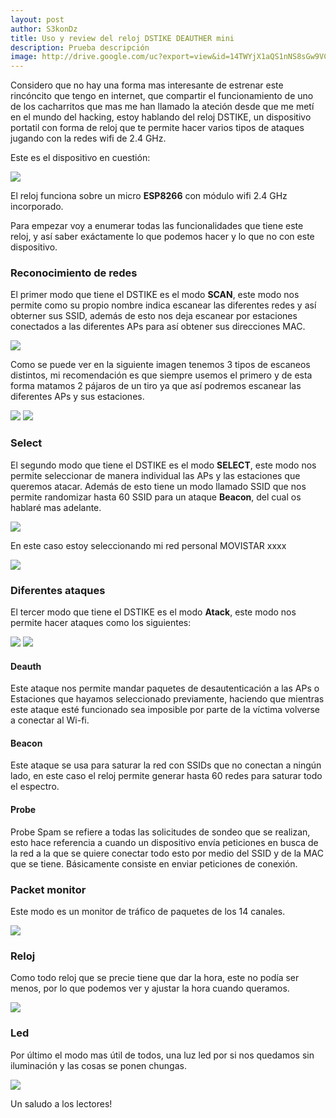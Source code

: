 ```yaml
---
layout: post
author: S3konDz
title: Uso y review del reloj DSTIKE DEAUTHER mini
description: Prueba descripción
image: http://drive.google.com/uc?export=view&id=14TWYjX1aQS1nNS8sGw9VC-U6oAqaHcQP
---
```

Considero que no hay una forma mas interesante de estrenar este rincóncito que tengo en internet, que compartir el funcionamiento de uno de los cacharritos
que mas me han llamado la ateción desde que me metí en el mundo del hacking, estoy hablando del reloj DSTIKE, un dispositivo portatil con forma de reloj que te 
permite hacer varios tipos de ataques jugando con la redes wifi de 2.4 GHz. 

Este es el dispositivo en cuestión: 

<img src="https://ae01.alicdn.com/kf/H79491ed834ec4bed901e4931f7a6bfdbQ.jpg">

El reloj funciona sobre un micro **ESP8266** con módulo wifi 2.4 GHz incorporado.

Para empezar voy a enumerar todas las funcionalidades que tiene este reloj, y así saber exáctamente lo que podemos hacer y lo que no con este dispositivo.

### Reconocimiento de redes 

El primer modo que tiene el DSTIKE es el modo **SCAN**, este modo nos permite como su propio nombre indica escanear las diferentes redes y así obterner sus SSID, 
además de esto nos deja escanear por estaciones conectados a las diferentes APs para así obtener sus direcciones MAC. 


<img src="http://drive.google.com/uc?export=view&id=14TWYjX1aQS1nNS8sGw9VC-U6oAqaHcQP">


Como se puede ver en la siguiente imagen tenemos 3 tipos de escaneos distintos, mi recomendación es que siempre usemos el primero y de esta forma matamos 2
pájaros de un tiro ya que así podremos escanear las diferentes APs y sus estaciones.


<img src="http://drive.google.com/uc?export=view&id=10IJ2eT7eYzYrsutM8zb-jRvtgiwRDcBI">

<img src="http://drive.google.com/uc?export=view&id=1-nmqjWtu0phccrTzI8ifpMreB-OjDeSR">


### Select

El segundo modo que tiene el DSTIKE es el modo **SELECT**, este modo nos permite seleccionar de manera individual las APs y las estaciones que queremos atacar.
Además de esto tiene un modo llamado SSID que nos permite randomizar hasta 60 SSID para un ataque **Beacon**, del cual os hablaré mas adelante. 

<img src="http://drive.google.com/uc?export=view&id=1QbYqTJ0FHR2vjzZCG9Lhe620hdlbXX-H">

En este caso estoy seleccionando mi red personal MOVISTAR xxxx


<img src="http://drive.google.com/uc?export=view&id=1ic5j9qGRDPXVTqanDGR_3PhkbqxgIejR">


### Diferentes ataques 

El tercer modo que tiene el DSTIKE es el modo **Atack**, este modo nos permite hacer ataques como los siguientes: 

<img src="http://drive.google.com/uc?export=view&id=12CyUSiy4H7CEHr3SeYljn5388mDZpYzS">

<img src="http://drive.google.com/uc?export=view&id=1QJgGx-3SAWRLODMBqIy1XlcGxAnDZKre">

#### Deauth

Este ataque nos permite mandar paquetes de desautenticación a las APs o Estaciones que hayamos seleccionado previamente, haciendo que mientras este ataque esté funcionado sea imposible por parte de la víctima volverse a conectar al Wi-fi.

#### Beacon

Este ataque se usa para saturar la red con SSIDs que no conectan a ningún lado, en este caso el reloj permite generar hasta 60 redes para saturar todo el espectro.

#### Probe

Probe Spam se refiere a todas las solicitudes de sondeo que se realizan, esto hace referencia a cuando un dispositivo envía peticiones en busca de la red a la que se quiere conectar todo esto por medio del SSID y de la MAC que se tiene. Básicamente consiste en enviar peticiones de conexión.


### Packet monitor

Este modo es un monitor de tráfico de paquetes de los 14 canales.

<img src="http://drive.google.com/uc?export=view&id=1wox9lHmak5aaJFvutEo_PK9O20rWEciI">

### Reloj

Como todo reloj que se precie tiene que dar la hora, este no podía ser menos, por lo que podemos ver y ajustar la hora cuando queramos.

<img src="http://drive.google.com/uc?export=view&id=1GNF-NSvdXs4wVqNsR9UhKjiWtI-zwW0Z">

### Led

Por último el modo mas útil de todos, una luz led por si nos quedamos sin iluminación y las cosas se ponen chungas. 

<img src="http://drive.google.com/uc?export=view&id=15ZhBReXFhiuBElQqMvj9E4Hmacv7Q5aP">

Un saludo a los lectores! 

